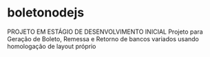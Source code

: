 # boletonodejs
PROJETO EM ESTÁGIO DE DESENVOLVIMENTO INICIAL
Projeto para Geração de Boleto, Remessa e Retorno de bancos variados usando homologação de layout próprio